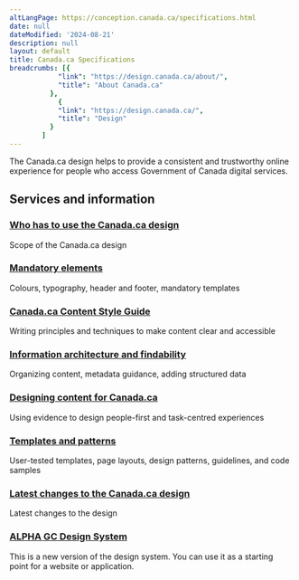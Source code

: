 ```yaml
---
altLangPage: https://conception.canada.ca/specifications.html
date: null
dateModified: '2024-08-21'
description: null
layout: default
title: Canada.ca Specifications
breadcrumbs: [{
            "link": "https://design.canada.ca/about/",
            "title": "About Canada.ca"
          },
            {
            "link": "https://design.canada.ca/",
            "title": "Design"
          }
        ]
---
```


<p>
 The Canada.ca design helps to provide a consistent and trustworthy online experience for people who access Government of Canada digital services.
</p>
 <section>
  <div class="row">
   <h2 class="wb-inv">
    Services and information
   </h2>
   <section class="wb-eqht gc-drmt">
    <div class="col-md-4">
     <section>
      <h3 class="h5">
       <a href="./specifications/usage-canadaca-design.html">
        Who has to use the Canada.ca design
       </a>
      </h3>
      <p>
       Scope of the Canada.ca design
      </p>
     </section>
    </div>
    <div class="col-md-4">
     <section>
      <h3 class="h5">
       <a href="./specifications/mandatory-elements.html">
        Mandatory elements
       </a>
      </h3>
      <p>
       Colours, typography, header and footer, mandatory templates
      </p>
     </section>
    </div>
    <div class="col-md-4">
     <section>
      <h3 class="h5">
       <a href="./style-guide/index.html">
        Canada.ca Content Style Guide
       </a>
      </h3>
      <p>
       Writing principles and techniques to make content clear and accessible
      </p>
     </section>
    </div>
    <div class="col-md-4">
     <section>
      <h3 class="h5">
       <a href="./specifications/information-findability.html">
        Information architecture and findability
       </a>
      </h3>
      <p>
       Organizing content, metadata guidance, adding structured data
      </p>
     </section>
    </div>
    <div class="col-md-4">
     <section>
      <h3 class="h5">
       <a href="./specifications/design-content.html">
        Designing content for Canada.ca
       </a>
      </h3>
      <p>
       Using evidence to design people-first and task-centred experiences
      </p>
     </section>
    </div>
   <div class="col-md-4">
     <section>
      <h3 class="h5">
       <a href="./pattern-library.html">
        Templates and patterns
       </a>
      </h3>
      <p>
       User-tested templates, page layouts, design patterns, guidelines, and code samples
      </p>
     </section>
    </div>
    <div class="col-md-4">
      <section>
        <h3 class="h5">
        <a href="./about/latest-changes.html">
          Latest changes to the Canada.ca design
        </a>
        </h3>
        <p>
        Latest changes to the design
        </p>
      </section>
    </div>
    <div class="col-md-4">
      <section>
        <h3 class="h5">
        <a href="https://design-system.alpha.canada.ca/en/"><span class="label label-info">ALPHA</span> GC Design System</a>
        </h3>
        <p>
        This is a new version of the design system. You can use it as a starting point for a website or application.
        </p>
      </section>
    </div>
    </section>
  </div>
</section>
<div class="clearfix"></div>

